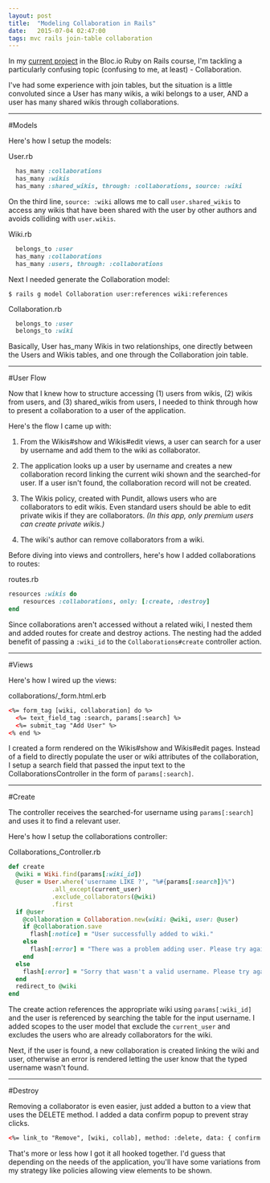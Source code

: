 ```yaml
---
layout: post
title:  "Modeling Collaboration in Rails"
date:   2015-07-04 02:47:00
tags: mvc rails join-table collaboration
---
```


In my [current project](https://github.com/sanjayypatel/wiki-pocket) in the Bloc.io Ruby on Rails course, I'm tackling a particularly confusing topic (confusing to me, at least) - Collaboration.  

I've had some experience with join tables, but the situation is a little convoluted since a User has many wikis, a wiki belongs to a user, AND a user has many shared wikis through collaborations.

***

#Models

Here's how I setup the models:

User.rb

~~~ruby
  has_many :collaborations
  has_many :wikis
  has_many :shared_wikis, through: :collaborations, source: :wiki
~~~

On the third line, `source: :wiki` allows me to call `user.shared_wikis` to access any wikis that have been shared with the user by other authors and avoids colliding with `user.wikis`.

Wiki.rb

~~~ruby
  belongs_to :user
  has_many :collaborations
  has_many :users, through: :collaborations
~~~

Next I needed generate the Collaboration model:

`$ rails g model Collaboration user:references wiki:references`

Collaboration.rb

~~~ruby
  belongs_to :user
  belongs_to :wiki
~~~

Basically, User has_many Wikis in two relationships, one directly between the Users and Wikis tables, and one through the Collaboration join table.

***

#User Flow

Now that I knew how to structure accessing (1) users from wikis, (2) wikis from users, and (3) shared_wikis from users, I needed to think through how to present a collaboration to a user of the application.

Here's the flow I came up with:

1. From the Wikis#show and Wikis#edit views, a user can search for a user by username and add them to the wiki as collaborator.

2. The application looks up a user by username and creates a new collaboration record linking the current wiki shown and the searched-for user.  If a user isn't found, the collaboration record will not be created.

3. The Wikis policy, created with Pundit, allows users who are collaborators to edit wikis.  Even standard users should be able to edit private wikis if they are collaborators. *(In this app, only premium users can create private wikis.)*

4. The wiki's author can remove collaborators from a wiki.

Before diving into views and controllers, here's how I added collaborations to routes:

routes.rb

~~~ruby
resources :wikis do 
    resources :collaborations, only: [:create, :destroy]
end
~~~

Since collaborations aren't accessed without a related wiki, I nested them and added routes for create and destroy actions. The nesting had the added benefit of passing a `:wiki_id` to the `Collaborations#create` controller action.

***

#Views

Here's how I wired up the views:

collaborations/_form.html.erb

~~~html
<%= form_tag [wiki, collaboration] do %>
  <%= text_field_tag :search, params[:search] %>
  <%= submit_tag "Add User" %>
<% end %>
~~~

I created a form rendered on the Wikis#show and Wikis#edit pages. Instead of a field to directly populate the user or wiki attributes of the collaboration, I setup a search field that passed the input text to the CollaborationsController in the form of `params[:search]`.

***

#Create

The controller receives the searched-for username using `params[:search]` and uses it to find a relevant user.

Here's how I setup the collaborations controller:

Collaborations_Controller.rb

~~~ruby
def create
  @wiki = Wiki.find(params[:wiki_id])
  @user = User.where('username LIKE ?', "%#{params[:search]}%")
            .all_except(current_user)
            .exclude_collaborators(@wiki)
            .first
  if @user
    @collaboration = Collaboration.new(wiki: @wiki, user: @user)
    if @collaboration.save
      flash[:notice] = "User successfully added to wiki."
    else
      flash[:error] = "There was a problem adding user. Please try again."
    end
  else
    flash[:error] = "Sorry that wasn't a valid username. Please try again."
  end
  redirect_to @wiki
end
~~~

The create action references the appropriate wiki using `params[:wiki_id]` and the user is referenced by searching the table for the input username.  I added scopes to the user model that exclude the `current_user` and excludes the users who are already collaborators for the wiki.

Next, if the user is found, a new collaboration is created linking the wiki and user, otherwise an error is rendered letting the user know that the typed username wasn't found.

***

#Destroy

Removing a collaborator is even easier, just added a button to a view that uses the DELETE method.  I added a data confirm popup to prevent stray clicks.

~~~html
<%= link_to "Remove", [wiki, collab], method: :delete, data: { confirm: 'Are you sure you want to remove this user?'} %>
~~~

That's more or less how I got it all hooked together.  I'd guess that depending on the needs of the application, you'll have some variations from my strategy like policies allowing view elements to be shown.  